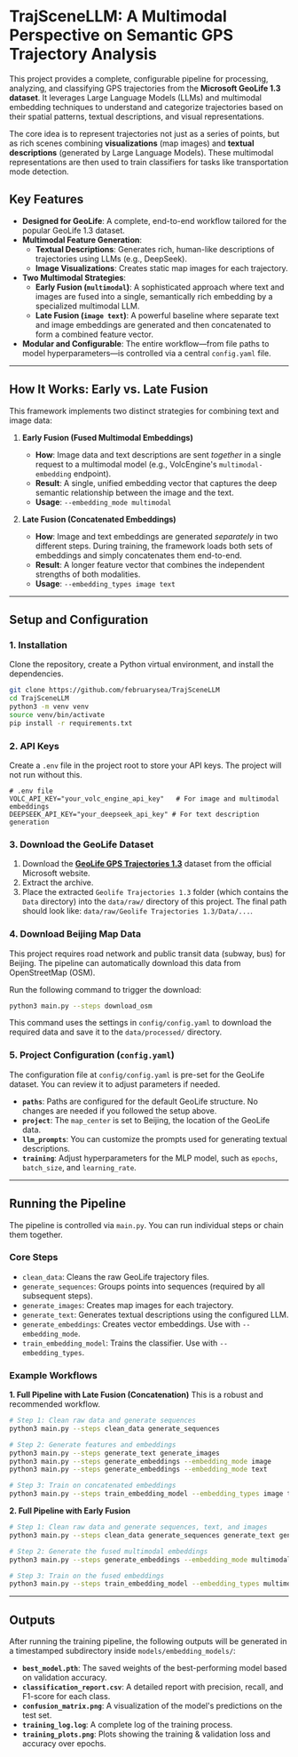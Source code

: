 # TrajSceneLLM: A Multimodal Perspective on Semantic GPS Trajectory Analysis

This project provides a complete, configurable pipeline for processing, analyzing, and classifying GPS trajectories from the **Microsoft GeoLife 1.3 dataset**. It leverages Large Language Models (LLMs) and multimodal embedding techniques to understand and categorize trajectories based on their spatial patterns, textual descriptions, and visual representations.

The core idea is to represent trajectories not just as a series of points, but as rich scenes combining **visualizations** (map images) and **textual descriptions** (generated by Large Language Models). These multimodal representations are then used to train classifiers for tasks like transportation mode detection.

## Key Features

- **Designed for GeoLife**: A complete, end-to-end workflow tailored for the popular GeoLife 1.3 dataset.
- **Multimodal Feature Generation**:
    - **Textual Descriptions**: Generates rich, human-like descriptions of trajectories using LLMs (e.g., DeepSeek).
    - **Image Visualizations**: Creates static map images for each trajectory.
- **Two Multimodal Strategies**:
    - **Early Fusion (`multimodal`)**: A sophisticated approach where text and images are fused into a single, semantically rich embedding by a specialized multimodal LLM.
    - **Late Fusion (`image text`)**: A powerful baseline where separate text and image embeddings are generated and then concatenated to form a combined feature vector.
- **Modular and Configurable**: The entire workflow—from file paths to model hyperparameters—is controlled via a central `config.yaml` file.

---

## How It Works: Early vs. Late Fusion

This framework implements two distinct strategies for combining text and image data:

1.  **Early Fusion (Fused Multimodal Embeddings)**
    -   **How**: Image data and text descriptions are sent *together* in a single request to a multimodal model (e.g., VolcEngine's `multimodal-embedding` endpoint).
    -   **Result**: A single, unified embedding vector that captures the deep semantic relationship between the image and the text.
    -   **Usage**: `--embedding_mode multimodal`

2.  **Late Fusion (Concatenated Embeddings)**
    -   **How**: Image and text embeddings are generated *separately* in two different steps. During training, the framework loads both sets of embeddings and simply concatenates them end-to-end.
    -   **Result**: A longer feature vector that combines the independent strengths of both modalities.
    -   **Usage**: `--embedding_types image text`

---

## Setup and Configuration

### 1. Installation
Clone the repository, create a Python virtual environment, and install the dependencies.
```bash
git clone https://github.com/februarysea/TrajSceneLLM
cd TrajSceneLLM
python3 -m venv venv
source venv/bin/activate
pip install -r requirements.txt
```

### 2. API Keys
Create a `.env` file in the project root to store your API keys. The project will not run without this.
```
# .env file
VOLC_API_KEY="your_volc_engine_api_key"   # For image and multimodal embeddings
DEEPSEEK_API_KEY="your_deepseek_api_key" # For text description generation
```

### 3. Download the GeoLife Dataset
1.  Download the **[GeoLife GPS Trajectories 1.3](https://www.microsoft.com/en-us/download/details.aspx?id=52367)** dataset from the official Microsoft website.
2.  Extract the archive.
3.  Place the extracted `Geolife Trajectories 1.3` folder (which contains the `Data` directory) into the `data/raw/` directory of this project. The final path should look like: `data/raw/Geolife Trajectories 1.3/Data/...`.

### 4. Download Beijing Map Data
This project requires road network and public transit data (subway, bus) for Beijing. The pipeline can automatically download this data from OpenStreetMap (OSM).

Run the following command to trigger the download:
```bash
python3 main.py --steps download_osm
```
This command uses the settings in `config/config.yaml` to download the required data and save it to the `data/processed/` directory.

### 5. Project Configuration (`config.yaml`)
The configuration file at `config/config.yaml` is pre-set for the GeoLife dataset. You can review it to adjust parameters if needed.

-   **`paths`**: Paths are configured for the default GeoLife structure. No changes are needed if you followed the setup above.
-   **`project`**: The `map_center` is set to Beijing, the location of the GeoLife data.
-   **`llm_prompts`**: You can customize the prompts used for generating textual descriptions.
-   **`training`**: Adjust hyperparameters for the MLP model, such as `epochs`, `batch_size`, and `learning_rate`.

---

## Running the Pipeline

The pipeline is controlled via `main.py`. You can run individual steps or chain them together.

### Core Steps
- `clean_data`: Cleans the raw GeoLife trajectory files.
- `generate_sequences`: Groups points into sequences (required by all subsequent steps).
- `generate_images`: Creates map images for each trajectory.
- `generate_text`: Generates textual descriptions using the configured LLM.
- `generate_embeddings`: Creates vector embeddings. Use with `--embedding_mode`.
- `train_embedding_model`: Trains the classifier. Use with `--embedding_types`.

### Example Workflows

**1. Full Pipeline with Late Fusion (Concatenation)**
This is a robust and recommended workflow.
```bash
# Step 1: Clean raw data and generate sequences
python3 main.py --steps clean_data generate_sequences

# Step 2: Generate features and embeddings
python3 main.py --steps generate_text generate_images
python3 main.py --steps generate_embeddings --embedding_mode image
python3 main.py --steps generate_embeddings --embedding_mode text

# Step 3: Train on concatenated embeddings
python3 main.py --steps train_embedding_model --embedding_types image text
```

**2. Full Pipeline with Early Fusion**
```bash
# Step 1: Clean raw data and generate sequences, text, and images
python3 main.py --steps clean_data generate_sequences generate_text generate_images

# Step 2: Generate the fused multimodal embeddings
python3 main.py --steps generate_embeddings --embedding_mode multimodal

# Step 3: Train on the fused embeddings
python3 main.py --steps train_embedding_model --embedding_types multimodal
```

---

## Outputs

After running the training pipeline, the following outputs will be generated in a timestamped subdirectory inside `models/embedding_models/`:

-   **`best_model.pth`**: The saved weights of the best-performing model based on validation accuracy.
-   **`classification_report.csv`**: A detailed report with precision, recall, and F1-score for each class.
-   **`confusion_matrix.png`**: A visualization of the model's predictions on the test set.
-   **`training_log.log`**: A complete log of the training process.
-   **`training_plots.png`**: Plots showing the training & validation loss and accuracy over epochs. 